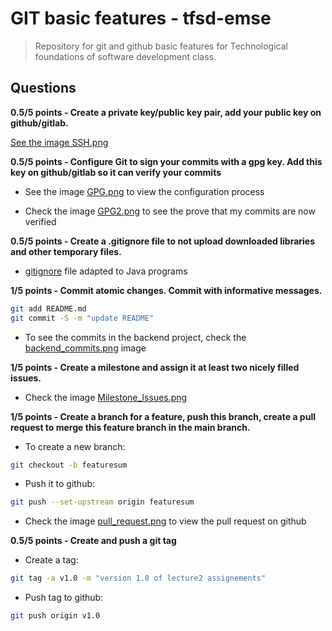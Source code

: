 # GIT basic features - tfsd-emse
> Repository for git and github basic features for Technological foundations of software development class.

## Questions

**0.5/5 points - Create a private key/public key pair, add your public key on github/gitlab.**

[See the image SSH.png](./screenshots/SSH.png)

**0.5/5 points - Configure Git to sign your commits with a gpg key. Add this key on github/gitlab so it can verify your commits**

- See the image [GPG.png](./screenshots/GPG.png) to view the configuration process

- Check the image [GPG2.png](./screenshots/GPG2.png) to see the prove that my commits are now verified

**0.5/5 points - Create a .gitignore file to not upload downloaded libraries and other temporary files.**

- [gitignore](./.gitignore) file adapted to Java programs

**1/5 points - Commit atomic changes. Commit with informative messages.**

```bash
git add README.md
git commit -S -m "update README"
```

- To see the commits in the backend project, check the [backend_commits.png](./screenshots/backend_commits.png) image

**1/5 points - Create a milestone and assign it at least two nicely filled issues.**

- Check the image [Milestone_Issues.png](./screenshots/Milestone_Issues.png)

**1/5 points - Create a branch for a feature, push this branch, create a pull request to merge this feature branch in the main branch.**

- To create a new branch:
```bash
git checkout -b featuresum
```
- Push it to github:
```bash
git push --set-upstream origin featuresum
```
- Check the image [pull_request.png](./screenshots/pull_request.png) to view the pull request on github

**0.5/5 points - Create and push a git tag**

- Create a tag:

```bash
git tag -a v1.0 -m "version 1.0 of lecture2 assignements"
```

- Push tag to github:
```bash
git push origin v1.0
```
